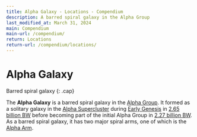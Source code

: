 ```yaml
---
title: Alpha Galaxy - Locations - Compendium
description: A barred spiral galaxy in the Alpha Group
last_modified_at: March 31, 2024
main: Compendium
main-url: /compendium/
return: Locations
return-url: /compendium/locations/
---
```


# Alpha Galaxy
Barred spiral galaxy
{: .cap}

The **Alpha Galaxy** is a barred spiral galaxy in the [Alpha Group](/compendium/locations/alpha-group/). It formed as a solitary galaxy in the [Alpha Supercluster](/compendium/locations/alpha-supercluster/) during [Early Genesis](/compendium/events/genesis/#early-genesis) in [2.65 billion BW](/compendium/events/genesis/#265-billion-bw) before becoming part of the initial Alpha Group in [2.27 billion BW](/compendium/events/genesis/#227-billion-bw). As a barred spiral galaxy, it has two major spiral arms, one of which is the [Alpha Arm](/compendium/locations/alpha-arm/).